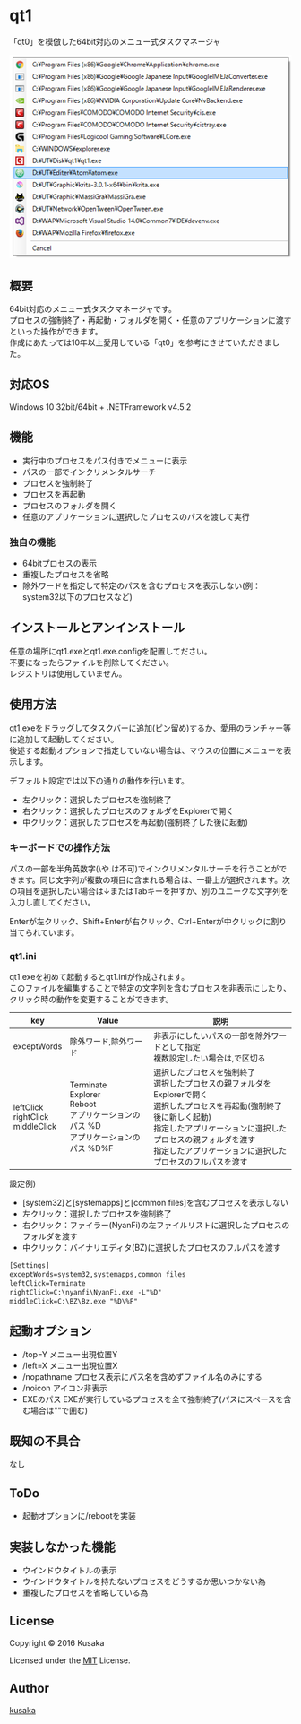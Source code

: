 # qt1

「qt0」を模倣した64bit対応のメニュー式タスクマネージャ

![qt1](./Preview.png)

## 概要

64bit対応のメニュー式タスクマネージャです。<br>
プロセスの強制終了・再起動・フォルダを開く・任意のアプリケーションに渡すといった操作ができます。<br>
作成にあたっては10年以上愛用している「qt0」を参考にさせていただきました。

## 対応OS

Windows 10 32bit/64bit + .NETFramework v4.5.2

## 機能

- 実行中のプロセスをパス付きでメニューに表示
- パスの一部でインクリメンタルサーチ
- プロセスを強制終了
- プロセスを再起動
- プロセスのフォルダを開く
- 任意のアプリケーションに選択したプロセスのパスを渡して実行

### 独自の機能

- 64bitプロセスの表示
- 重複したプロセスを省略
- 除外ワードを指定して特定のパスを含むプロセスを表示しない(例：system32以下のプロセスなど)

## インストールとアンインストール

任意の場所にqt1.exeとqt1.exe.configを配置してださい。<br>
不要になったらファイルを削除してください。<br>
レジストリは使用していません。

## 使用方法

qt1.exeをドラッグしてタスクバーに追加(ピン留め)するか、愛用のランチャー等に追加して起動してください。<br>
後述する起動オプションで指定していない場合は、マウスの位置にメニューを表示します。

デフォルト設定では以下の通りの動作を行います。
- 左クリック：選択したプロセスを強制終了
- 右クリック：選択したプロセスのフォルダをExplorerで開く
- 中クリック：選択したプロセスを再起動(強制終了した後に起動)

### キーボードでの操作方法
パスの一部を半角英数字(\や.は不可)でインクリメンタルサーチを行うことができます。同じ文字列が複数の項目に含まれる場合は、一番上が選択されます。次の項目を選択したい場合は↓またはTabキーを押すか、別のユニークな文字列を入力し直してください。

Enterが左クリック、Shift+Enterが右クリック、Ctrl+Enterが中クリックに割り当てられています。

### qt1.ini
qt1.exeを初めて起動するとqt1.iniが作成されます。<br>
このファイルを編集することで特定の文字列を含むプロセスを非表示にしたり、クリック時の動作を変更することができます。

| key | Value | 説明 |
| --- | ----- | --- |
|exceptWords|除外ワード,除外ワード|非表示にしたいパスの一部を除外ワードとして指定<br>複数設定したい場合は,で区切る|
|leftClick<br>rightClick<br>middleClick|Terminate<br>Explorer<br>Reboot<br>アプリケーションのパス %D<br>アプリケーションのパス %D\%F|選択したプロセスを強制終了<br>選択したプロセスの親フォルダをExplorerで開く<br>選択したプロセスを再起動(強制終了後に新しく起動)<br>指定したアプリケーションに選択したプロセスの親フォルダを渡す<br>指定したアプリケーションに選択したプロセスのフルパスを渡す|

設定例)
- [system32]と[systemapps]と[common files]を含むプロセスを表示しない
- 左クリック：選択したプロセスを強制終了
- 右クリック：ファイラー(NyanFi)の左ファイルリストに選択したプロセスのフォルダを渡す
- 中クリック：バイナリエディタ(BZ)に選択したプロセスのフルパスを渡す

```
[Settings]
exceptWords=system32,systemapps,common files
leftClick=Terminate
rightClick=C:\nyanfi\NyanFi.exe -L"%D"
middleClick=C:\BZ\Bz.exe "%D\%F"
```

## 起動オプション

- /top=Y メニュー出現位置Y
- /left=X メニュー出現位置X
- /nopathname プロセス表示にパス名を含めずファイル名のみにする
- /noicon アイコン非表示
- EXEのパス EXEが実行しているプロセスを全て強制終了(パスにスペースを含む場合は""で囲む)

## 既知の不具合

なし

## ToDo

- 起動オプションに/rebootを実装

## 実装しなかった機能

- ウインドウタイトルの表示
 - ウインドウタイトルを持たないプロセスをどうするか思いつかない為
 - 重複したプロセスを省略している為

## License

Copyright ©  2016 Kusaka

Licensed under the [MIT](./LICENSE) License.

## Author

[kusaka](https://github.com/kusaka3/)

